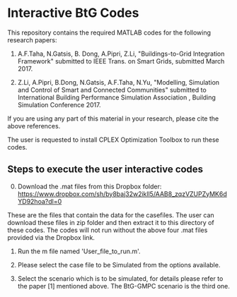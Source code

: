 # Interactive BtG Codes

This repository contains the required MATLAB codes for the following research papers:

1. A.F.Taha, N.Gatsis, B. Dong, A.Pipri, Z.Li, "Buildings-to-Grid Integration Framework" submitted to IEEE Trans. on Smart Grids, submitted March 2017.

2. Z.Li, A.Pipri, B.Dong, N.Gatsis, A.F.Taha, N.Yu, "Modelling, Simulation and Control of Smart and Connected Communities" submitted to International Building Performance Simulation Association , Building Simulation Conference 2017.

If you are using any part of this material in your research, please cite the above references.

The user is requested to install CPLEX Optimization Toolbox to run these codes.

## Steps to execute the user interactive codes

0. Download the .mat files from this Dropbox folder: https://www.dropbox.com/sh/by8baj32w2ikll5/AAB8_zqzVZUPZyMK6dYD92hoa?dl=0

These are the files that contain the data for the casefiles. The user can download these files in zip folder and then extract it to this directory of these codes. The codes will not run without the above four .mat files provided via the Dropbox link. 

1. Run the m file named 'User_file_to_run.m'.

2. Please select the case file to be Simulated from the options available.

3. Select the scenario which is to be simulated, for details please refer to the paper [1] mentioned above. The BtG-GMPC scenario is the third one. 
